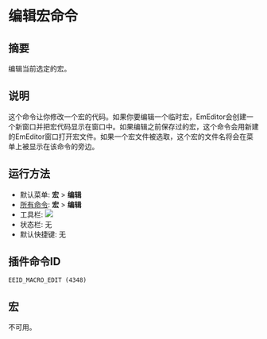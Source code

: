 # 编辑宏命令

## 摘要

编辑当前选定的宏。

## 说明

这个命令让你修改一个宏的代码。如果你要编辑一个临时宏，EmEditor会创建一个新窗口并把宏代码显示在窗口中。如果编辑之前保存过的宏，这个命令会用新建的EmEditor窗口打开宏文件。如果一个宏文件被选取，这个宏的文件名将会在菜单上被显示在该命令的旁边。

## 运行方法

- 默认菜单: **宏** \> **编辑**
- [所有命令](../tools/all_commands): **宏**
\> **编辑**
- 工具栏: ![](../../images/macroedit..png)
- 状态栏: 无
- 默认快捷键: 无

## 插件命令ID

```
EEID_MACRO_EDIT (4348)
```

## 宏

不可用。
